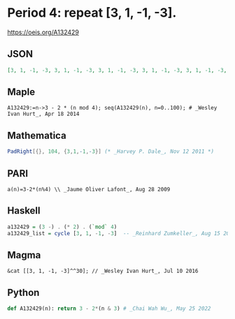# Period 4: repeat \[3, 1, \-1, \-3\]\.
https://oeis.org/A132429
## JSON
```JSON
[3, 1, -1, -3, 3, 1, -1, -3, 3, 1, -1, -3, 3, 1, -1, -3, 3, 1, -1, -3, 3, 1, -1, -3, 3, 1, -1, -3, 3, 1, -1, -3, 3, 1, -1, -3, 3, 1, -1, -3, 3, 1, -1, -3, 3, 1, -1, -3, 3, 1, -1, -3, 3, 1, -1, -3, 3, 1, -1, -3, 3, 1, -1, -3, 3, 1, -1, -3, 3, 1, -1, -3, 3, 1, -1, -3, 3, 1, -1, -3, 3, 1, -1, -3, 3, 1, -1, -3, 3, 1, -1, -3, 3, 1, -1, -3, 3, 1, -1, -3, 3, 1]
```
## Maple
```Maple
A132429:=n->3 - 2 * (n mod 4); seq(A132429(n), n=0..100); # _Wesley Ivan Hurt_, Apr 18 2014
```
## Mathematica
```Mathematica
PadRight[{}, 104, {3,1,-1,-3}] (* _Harvey P. Dale_, Nov 12 2011 *)
```
## PARI
```PARI
a(n)=3-2*(n%4) \\ _Jaume Oliver Lafont_, Aug 28 2009
```
## Haskell
```Haskell
a132429 = (3 -) . (* 2) . (`mod` 4)
a132429_list = cycle [3, 1, -1, -3]  -- _Reinhard Zumkeller_, Aug 15 2015
```
## Magma
```Magma
&cat [[3, 1, -1, -3]^^30]; // _Wesley Ivan Hurt_, Jul 10 2016
```
## Python
```Python
def A132429(n): return 3 - 2*(n & 3) # _Chai Wah Wu_, May 25 2022
```
